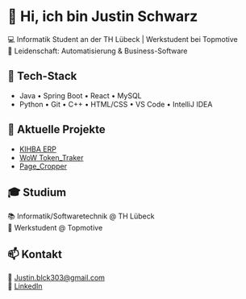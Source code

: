 # 👋 Hi, ich bin Justin Schwarz

💻 Informatik Student an der TH Lübeck | Werkstudent bei Topmotive  
🚀 Leidenschaft: Automatisierung & Business-Software  

## 🧰 Tech-Stack
- Java • Spring Boot • React • MySQL
- Python • Git • C++ • HTML/CSS • VS Code • IntelliJ IDEA

## 🌱 Aktuelle Projekte
- [KIHBA ERP](https://github.com/Wayveee/kihba-erp)
- [WoW Token_Traker](https://github.com/Wayveee/wow-token-traker)
- [Page_Cropper](https://github.com/Wayveee/book_page-cropper)

## 🎓 Studium
📚 Informatik/Softwaretechnik @ TH Lübeck  
🏢 Werkstudent @ Topmotive  

## 📫 Kontakt
📧 Justin.blck303@gmail.com  
💼 [LinkedIn](https://linkedin.com/in/justin-schwarz-work)

